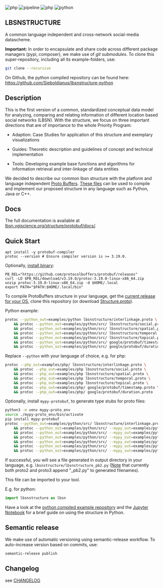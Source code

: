 ![php](https://lbsn.vgiscience.org/structure/protobuf/version.svg) ![pipeline](https://lbsn.vgiscience.org/structure/protobuf/pipeline.svg) ![php](https://lbsn.vgiscience.org/structure/protobuf/php-version.svg) ![python](https://lbsn.vgiscience.org/structure/protobuf/python-version.svg)

## LBSNSTRUCTURE

A common language independent and cross-network social-media datascheme.

**Important:** In order to encapsulate and share code across different package managers 
(pypi, composer), we make use of _git_ _submodules_. To clone this super-repository, 
including all its example-folders, use:

```bash
git clone --recursive
```

On Github, the python compiled repository can be found here:
https://github.com/Sieboldianus/lbsnstructure-python

## Description

This is the first version of a common, standardized conceptual data model for analyzing, 
comparing and relating information of different location based social networks (LBSN). 
With the structure, we focus on three important directions that are of importance 
to the whole Priority Program:

- Adaption: Case Studies for application of this structure and exemplary visualizations

- Guides: Theoretic description and guidelines of concept and technical implementation

- Tools: Developing example base functions and algorithms for information retrieval 
  and inter-linkage of data entities

We decided to describe our common lbsn structure with the platform and language independent 
[Proto Buffers](https://developers.google.com/protocol-buffers/). [These files](https://gitlab.vgiscience.de/lbsn/concept) 
can be used to compile and implement our proposed structure in any language such 
as Python, Java or C++.

## Docs

The full documentation is available at
[lbsn.vgiscience.org/structure/protobuf/docs/](https://lbsn.vgiscience.org/structure/protobuf/docs/).

## Quick Start

```
apt install -y protobuf-compiler
protoc --version # Ensure compiler version is >= 3.19.0.
```

Optionally, [install binary](https://grpc.io/docs/protoc-installation/):
```
PB_REL="https://github.com/protocolbuffers/protobuf/releases"
curl -LO $PB_REL/download/v3.19.0/protoc-3.19.0-linux-x86_64.zip
unzip protoc-3.19.0-linux-x86_64.zip -d $HOME/.local
export PATH="$PATH:$HOME/.local/bin"
```

To compile ProtoBuffers structure in your language, get the 
[current release for your OS](https://developers.google.com/protocol-buffers/docs/downloads), 
clone this repository (or download [Structure.proto](lbsnstructure/Structure.proto)).

Python example:

```bash
protoc --python_out=examples/python lbsnstructure/interlinkage.proto \
    && protoc --python_out=examples/python/src/ lbsnstructure/social.proto \
    && protoc --python_out=examples/python/src/ lbsnstructure/spatial.proto \
    && protoc --python_out=examples/python/src/ lbsnstructure/temporal.proto \
    && protoc --python_out=examples/python/src/ lbsnstructure/topical.proto \
    && protoc --python_out=examples/python/src/ google/protobuf/timestamp.proto \
    && protoc --python_out=examples/python/src/ google/protobuf/duration.proto
```

Replace `--python` with your language of choice, e.g. for php:  

```bash
protoc --php_out=examples/php/ lbsnstructure/interlinkage.proto \
    && protoc --php_out=examples/php lbsnstructure/social.proto \
    && protoc --php_out=examples/php lbsnstructure/spatial.proto \
    && protoc --php_out=examples/php lbsnstructure/temporal.proto \
    && protoc --php_out=examples/php lbsnstructure/topical.proto \
    && protoc --php_out=examples/php/ google/protobuf/timestamp.proto \
    && protoc --php_out=examples/php/ google/protobuf/duration.proto
```

Optionally, install `mypy-protobuf`, to generate type stubs for proto files:
```bash
python3 -m venv mypy-proto_env
source ./mypy-proto_env/bin/activate
pip install mypy-protobuf
protoc --python_out=examples/python/src/ lbsnstructure/interlinkage.proto \
    && protoc --python_out=examples/python/src/ --mypy_out=examples/python/src/ lbsnstructure/social.proto \
    && protoc --python_out=examples/python/src/ --mypy_out=examples/python/src/ lbsnstructure/spatial.proto \
    && protoc --python_out=examples/python/src/ --mypy_out=examples/python/src/ lbsnstructure/temporal.proto \
    && protoc --python_out=examples/python/src/ --mypy_out=examples/python/src/ lbsnstructure/topical.proto \
    && protoc --python_out=examples/python/src/ --mypy_out=examples/python/src/ google/protobuf/timestamp.proto \
    && protoc --python_out=examples/python/src/ --mypy_out=examples/python/src/ google/protobuf/duration.proto
```

If successful, you will see a file generated in output directory in your language, e.g. `lbsnstructure/lbsnstructure_pb2.py` ([Note](https://developers.google.com/protocol-buffers/docs/reference/python-generated) that currently both proto2 and proto3 append "_pb2.py" to generated filenames). 

This file can be imported to your tool.

E.g. for python:

```python
import lbsnstructure as lbsn
```

Have a look at the [python compiled example repository](https://gitlab.vgiscience.de/lbsn/lbsnstructure-python) and the [Jupyter Notebook](https://gitlab.vgiscience.de/lbsn/lbsnstructure-python/blob/master/StructureTest.ipynb) for a brief guide on using the structure in Python.

## Semantic release

We make use of automatic versioning using semantic-release workflow.
To auto-increase version based on commits, use:

```bash
semantic-release publish
```

## Changelog

see [CHANGELOG](CHANGELOG)